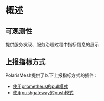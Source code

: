 # 概述

## 可观测性

提供服务发现、服务治理过程中指标信息的展示

## 上报指标方式

PolarisMesh提供了以下上报指标方式的插件：

- [使用prometheus的pull模式](使用prometheus的pull模式.md)
- [使用pushgateway的push模式](使用pushgateway的push模式.md)

